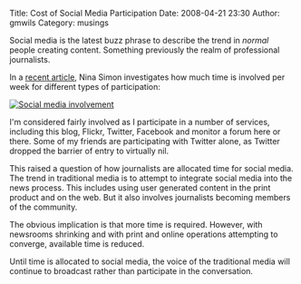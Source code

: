 Title: Cost of Social Media Participation
Date: 2008-04-21 23:30
Author: gmwils
Category: musings

Social media is the latest buzz phrase to describe the trend in *normal*
people creating content. Something previously the realm of professional
journalists.

In a [recent article][], Nina Simon investigates how much time is
involved per week for different types of participation:

[![Social media involvement][]][recent article]

I'm considered fairly involved as I participate in a number of services,
including this blog, Flickr, Twitter, Facebook and monitor a forum here
or there. Some of my friends are participating with Twitter alone, as
Twitter dropped the barrier of entry to virtually nil.

This raised a question of how journalists are allocated time for social
media. The trend in traditional media is to attempt to integrate social
media into the news process. This includes using user generated content
in the print product and on the web. But it also involves journalists
becoming members of the community.

The obvious implication is that more time is required. However, with
newsrooms shrinking and with print and online operations attempting to
converge, available time is reduced.

Until time is allocated to social media, the voice of the traditional
media will continue to broadcast rather than participate in the
conversation.

  [recent article]: http://museumtwo.blogspot.com/2008/04/how-much-time-does-web-20-take.html
  [Social media involvement]: http://img.skitch.com/20080411-e93ugrfq67f63yeimnrui2tkmh.jpg

